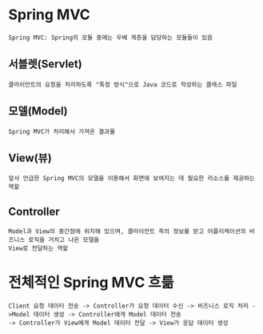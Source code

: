 # Spring MVC

    Spring MVC: Spring의 모듈 중에는 우베 계층을 담당하는 모듈들이 있음
  

## 서블렛(Servlet)

    클라이언트의 요청을 처리하도록 "특정 방식"으로 Java 코드로 작성하는 클래스 파일

## 모델(Model)
    
    Spring MVC가 처리해서 가져온 결과물
    
## View(뷰)

    앞서 언급한 Spring MVC의 모델을 이용해서 화면에 보여지는 데 필요한 리소스를 제공하는 역할
    
## Controller

    Model과 View의 중간점에 위치해 있으며, 클라이언트 측의 정보를 받고 어플리케이션의 비즈니스 로직을 거치고 나온 모델을 
    View로 전달하는 역할
    
    
# 전체적인 Spring MVC 흐륾

    Client 요청 데이터 전송 -> Controller가 요청 데이터 수신 -> 비즈니스 로직 처리 ->Model 데이터 생성 -> Controller에게 Model 데이터 전송
    -> Controller가 View에게 Model 데이터 전달 -> View가 응답 데이터 생성


